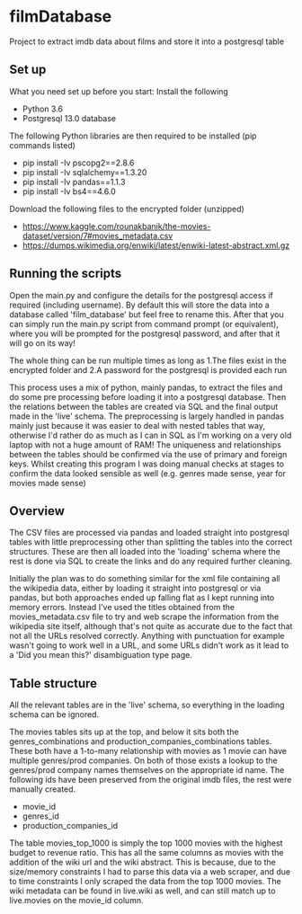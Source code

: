 # filmDatabase
Project to extract imdb data about films and store it into a postgresql table

## Set up
What you need set up before you start:
Install the following
- Python 3.6 
- Postgresql 13.0 database
	
The following Python libraries are then required to be installed (pip commands listed)
- pip install -Iv pscopg2==2.8.6
- pip install -Iv sqlalchemy==1.3.20
- pip install -Iv pandas==1.1.3
- pip install -Iv bs4==4.6.0	
	
Download the following files to the encrypted folder (unzipped)
- https://www.kaggle.com/rounakbanik/the-movies-dataset/version/7#movies_metadata.csv
- https://dumps.wikimedia.org/enwiki/latest/enwiki-latest-abstract.xml.gz

## Running the scripts
Open the main.py and configure the details for the postgresql access if required (including username). 
By default this will store the data into a database called 'film_database' but feel free to rename this. 
After that you can simply run the main.py script from command prompt (or equivalent), where you will be prompted for the postgresql password, and after that it will go on its way!

The whole thing can be run multiple times as long as 
1.The files exist in the encrypted folder and
2.A password for the postgresql is provided each run

This process uses a mix of python, mainly pandas, to extract the files and do some pre processing before loading it into a postgresql database. Then the relations between the tables are created via SQL and the final output made in the 'live' schema. The preprocessing is largely handled in pandas mainly just because it was easier to deal with nested tables that way, otherwise I'd rather do as much as I can in SQL as I'm working on a very old laptop with not a huge amount of RAM!
The uniqueness and relationships between the tables should be confirmed via the use of primary and foreign keys. Whilst creating this program I was doing manual checks at stages to confirm the data looked sensible as well (e.g. genres made sense, year for movies made sense)

## Overview
The CSV files are processed via pandas and loaded straight into postgresql tables with little preprocessing other than splitting the tables into the correct structures. These are then all loaded into the 'loading' schema where the rest is done via SQL to create the links and do any required further cleaning.

Initially the plan was to do something similar for the xml file containing all the wikipedia data, either by loading it straight into postgresql or via pandas, but both approaches ended up falling flat as I kept running into memory errors. Instead I've used the titles obtained from the movies_metadata.csv file to try and web scrape the information from the wikipedia site itself, although that's not quite as accurate due to the fact that not all the URLs resolved correctly. Anything with punctuation for example wasn't going to work well in a URL, and some URLs didn't work as it lead to a 'Did you mean this?' disambiguation type page.

## Table structure 
All the relevant tables are in the 'live' schema, so everything in the loading schema can be ignored.

The movies tables sits up at the top, and below it sits both the genres_combinations and production_companies_combinations tables. These both have a 1-to-many relationship with movies as 1 movie can have multiple genres/prod companies. On both of those exists a lookup to the genres/prod company names themselves on the appropriate id name.
The following ids have been preserved from the original imdb files, the rest were manually created.
- movie_id
- genres_id
- production_companies_id

The table movies_top_1000 is simply the top 1000 movies with the highest budget to revenue ratio. This has all the same columns as movies with the addition of the wiki url and the wiki abstract. This is because, due to the size/memory constraints I had to parse this data via a web scraper, and due to time constraints I only scraped the data from the top 1000 movies. The wiki metadata can be found in live.wiki as well, and can still match up to live.movies on the movie_id column. 
 







 

 

